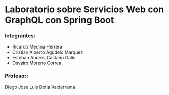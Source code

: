 # Laboratorio sobre Servicios Web con GraphQL con Spring Boot

### Integrantes:
- Ricardo Medina Herrera
- Cristian Alberto Agudelo Marquez 
- Esteban Andres Castaño Gallo
- Osvairo Moreno Correa

### Profesor: 
Diego Jose Luis Botia Valderrama
